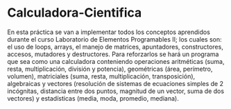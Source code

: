 # Calculadora-Cientifica

En esta práctica se van a implementar todos los conceptos aprendidos durante el curso Laboratorio de Elementos Programables II; los cuales son: el uso de loops, arrays, el manejo de matrices, apuntadores, constructores, accesos, mutadores y destructores.
Para reforzarlos se hará un programa que sea como una calculadora conteniendo operaciones aritméticas (suma, resta, multiplicación, división y potencia), geométricas (área, perímetro, volumen), matriciales (suma, resta, multiplicación, transposición), algebraicas y vectores (resolución de sistemas de ecuaciones simples de 2 incógnitas, distancia entre dos puntos, magnitud de un vector, suma de dos vectores) y estadísticas (media, moda, promedio, mediana).
